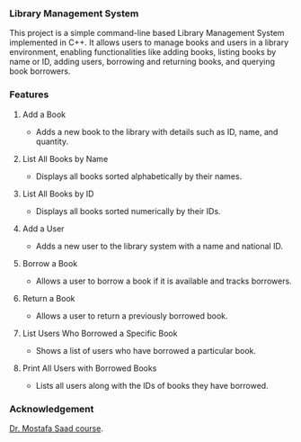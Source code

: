### Library Management System

This project is a simple command-line based Library Management System implemented in C++. It allows users to manage books and users in a library environment, enabling functionalities like adding books, listing books by name or ID, adding users, borrowing and returning books, and querying book borrowers.

### Features

1. Add a Book
   - Adds a new book to the library with details such as ID, name, and quantity.

2. List All Books by Name
   - Displays all books sorted alphabetically by their names.

3. List All Books by ID
   - Displays all books sorted numerically by their IDs.

4. Add a User
   - Adds a new user to the library system with a name and national ID.

5. Borrow a Book
   - Allows a user to borrow a book if it is available and tracks borrowers.

6. Return a Book
   - Allows a user to return a previously borrowed book.

7. List Users Who Borrowed a Specific Book
   - Shows a list of users who have borrowed a particular book.

8. Print All Users with Borrowed Books
   - Lists all users along with the IDs of books they have borrowed.

### Acknowledgement

[Dr. Mostafa Saad course]([https://opensource.org/licenses/MIT](https://www.udemy.com/course/cpp-4skills/)).

